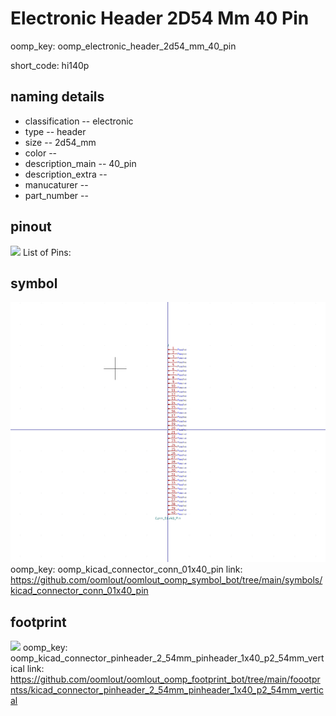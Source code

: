 # Electronic Header 2D54 Mm 40 Pin
oomp_key: oomp_electronic_header_2d54_mm_40_pin  

short_code: hi140p
## naming details
* classification -- electronic
* type -- header
* size -- 2d54_mm
* color -- 
* description_main -- 40_pin
* description_extra -- 
* manucaturer -- 
* part_number -- 
## pinout
![](working_pinout_600.png)
List of Pins:

## symbol

![](symbol/0/working/working_600.png)
oomp_key: oomp_kicad_connector_conn_01x40_pin
link: https://github.com/oomlout/oomlout_oomp_symbol_bot/tree/main/symbols/kicad_connector_conn_01x40_pin


## footprint

![](footprint/0/working/working_600.png)
oomp_key: oomp_kicad_connector_pinheader_2_54mm_pinheader_1x40_p2_54mm_vertical
link: https://github.com/oomlout/oomlout_oomp_footprint_bot/tree/main/foootprntss/kicad_connector_pinheader_2_54mm_pinheader_1x40_p2_54mm_vertical
